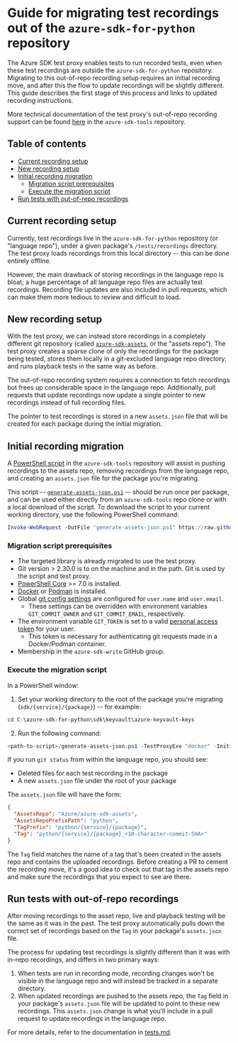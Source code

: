 # Guide for migrating test recordings out of the `azure-sdk-for-python` repository

The Azure SDK test proxy enables tests to run recorded tests, even when these test recordings are outside the
`azure-sdk-for-python` repository. Migrating to this out-of-repo recording setup requires an initial recording move,
and after this the flow to update recordings will be slightly different. This guide describes the first stage of this
process and links to updated recording instructions.

More technical documentation of the test proxy's out-of-repo recording support can be found [here][detailed_docs] in
the `azure-sdk-tools` repository.

## Table of contents

- [Current recording setup](#current-recording-setup)
- [New recording setup](#new-recording-setup)
- [Initial recording migration](#initial-recording-migration)
  - [Migration script prerequisites](#migration-script-prerequisites)
  - [Execute the migration script](#execute-the-migration-script)
- [Run tests with out-of-repo recordings](#run-tests-with-out-of-repo-recordings)

## Current recording setup

Currently, test recordings live in the `azure-sdk-for-python` repository (or "language repo"), under a given package's
`/tests/recordings` directory. The test proxy loads recordings from this local directory -- this can be done entirely
offline.

However, the main drawback of storing recordings in the language repo is bloat; a huge percentage of all language repo
files are actually test recordings. Recording file updates are also included in pull requests, which can make them more
tedious to review and difficult to load.

## New recording setup

With the test proxy, we can instead store recordings in a completely different git repository (called
[`azure-sdk-assets`][azure_sdk_assets], or the "assets repo"). The test proxy creates a sparse clone of only the
recordings for the package being tested, stores them locally in a git-excluded language repo directory, and runs
playback tests in the same way as before.

The out-of-repo recording system requires a connection to fetch recordings but frees up considerable space in the
language repo. Additionally, pull requests that update recordings now update a single pointer to new recordings instead
of full recording files.

The pointer to test recordings is stored in a new `assets.json` file that will be created for each package during the
initial migration.

## Initial recording migration

A [PowerShell script][transition_script] in the `azure-sdk-tools` repository will assist in pushing recordings to the
assets repo, removing recordings from the language repo, and creating an `assets.json` file for the package you're
migrating.

This script -- [`generate-assets-json.ps1`][generate_assets_json] -- should be run once per package, and can be used
either directly from an `azure-sdk-tools` repo clone or with a local download of the script. To download the script to
your current working directory, use the following PowerShell command:

```PowerShell
Invoke-WebRequest -OutFile "generate-assets-json.ps1" https://raw.githubusercontent.com/Azure/azure-sdk-for-python/main/eng/common/testproxy/transition-scripts/generate-assets-json.ps1
```

### Migration script prerequisites

- The targeted library is already migrated to use the test proxy.
- Git version > 2.30.0 is to on the machine and in the path. Git is used by the script and test proxy.
- [PowerShell Core][powershell] >= 7.0 is installed.
- [Docker][docker] or [Podman][podman] is installed.
- Global [git config settings][git_setup] are configured for `user.name` and `user.email`.
  - These settings can be overridden with environment variables `GIT_COMMIT_OWNER` and `GIT_COMMIT_EMAIL`, respectively.
- The environment variable `GIT_TOKEN` is set to a valid [personal access token][git_token] for your user.
  - This token is necessary for authenticating git requests made in a Docker/Podman container.
- Membership in the `azure-sdk-write` GitHub group.

### Execute the migration script

In a PowerShell window:

1. Set your working directory to the root of the package you're migrating (`sdk/{service}/{package}`) -- for example:

```PowerShell
cd C:\azure-sdk-for-python\sdk\keyvault\azure-keyvault-keys
```

2. Run the following command:

```PowerShell
<path-to-script>/generate-assets-json.ps1 -TestProxyExe "docker" -InitialPush
```

If you run `git status` from within the language repo, you should see:

- Deleted files for each test recording in the package
- A new `assets.json` file under the root of your package

The `assets.json` file will have the form:

```json
{
  "AssetsRepo": "Azure/azure-sdk-assets",
  "AssetsRepoPrefixPath": "python",
  "TagPrefix": "python/{service}/{package}",
  "Tag": "python/{service}/{package}_<10-character-commit-SHA>"
}
```

The `Tag` field matches the name of a tag that's been created in the assets repo and contains the uploaded recordings.
Before creating a PR to cement the recording move, it's a good idea to check out that tag in the assets repo and make
sure the recordings that you expect to see are there.

## Run tests with out-of-repo recordings

After moving recordings to the asset repo, live and playback testing will be the same as it was in the past. The test
proxy automatically pulls down the correct set of recordings based on the `Tag` in your package's `assets.json` file.

The process for updating test recordings is slightly different than it was with in-repo recordings, and differs in two
primary ways:

1. When tests are run in recording mode, recording changes won't be visible in the language repo and will instead be
   tracked in a separate directory.
2. When updated recordings are pushed to the assets repo, the `Tag` field in your package's `assets.json` file will be
   updated to point to these new recordings. This `assets.json` change is what you'll include in a pull request to update
   recordings in the language repo.

For more details, refer to the documentation in [tests.md][recording_updates].

[azure_sdk_assets]: https://github.com/Azure/azure-sdk-assets
[detailed_docs]: https://github.com/Azure/azure-sdk-tools/blob/main/tools/test-proxy/documentation/asset-sync/README.md
[docker]: https://docs.docker.com/engine/install/
[generate_assets_json]: https://github.com/Azure/azure-sdk-for-python/blob/main/eng/common/testproxy/transition-scripts/generate-assets-json.ps1
[git_setup]: https://git-scm.com/book/en/v2/Getting-Started-First-Time-Git-Setup
[git_token]: https://docs.github.com/en/authentication/keeping-your-account-and-data-secure/creating-a-personal-access-token
[podman]: https://podman.io/getting-started/installation.html
[powershell]: https://learn.microsoft.com/powershell/scripting/install/installing-powershell?view=powershell-latest
[recording_updates]: https://github.com/Azure/azure-sdk-for-python/blob/main/doc/dev/tests.md#run-tests-with-out-of-repo-recordings
[transition_script]: https://github.com/Azure/azure-sdk-for-python/tree/main/eng/common/testproxy/transition-scripts

